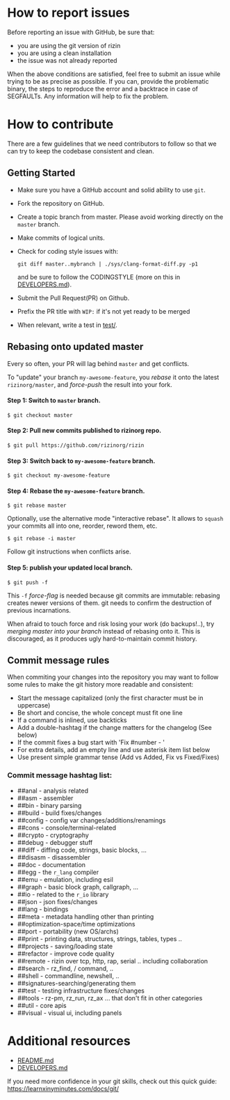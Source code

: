 # How to report issues

Before reporting an issue with GitHub, be sure that:
* you are using the git version of rizin
* you are using a clean installation
* the issue was not already reported

When the above conditions are satisfied, feel free to submit an issue
while trying to be as precise as possible. If you can, provide the problematic
binary, the steps to reproduce the error and a backtrace in case of SEGFAULTs.
Any information will help to fix the problem.

# How to contribute

There are a few guidelines that we need contributors to follow so that we can
try to keep the codebase consistent and clean.

## Getting Started

* Make sure you have a GitHub account and solid ability to use `git`.
* Fork the repository on GitHub.
* Create a topic branch from master. Please avoid working directly on the `master` branch.
* Make commits of logical units.
* Check for coding style issues with:

      git diff master..mybranch | ./sys/clang-format-diff.py -p1

  and be sure to follow the CODINGSTYLE (more on this in [DEVELOPERS.md][]).
* Submit the Pull Request(PR) on Github.
* Prefix the PR title with `WIP:` if it's not yet ready to be merged
* When relevant, write a test in [test/](test).

## Rebasing onto updated master

Every so often, your PR will lag behind `master` and get conflicts.

To "update" your branch `my-awesome-feature`, you *rebase* it onto
the latest `rizinorg/master`, and *force-push* the result into your fork.

#### Step 1: Switch to `master` branch.

    $ git checkout master

#### Step 2: Pull new commits published to rizinorg repo.

    $ git pull https://github.com/rizinorg/rizin

#### Step 3: Switch back to `my-awesome-feature` branch.

    $ git checkout my-awesome-feature

#### Step 4: Rebase the `my-awesome-feature` branch.

    $ git rebase master

Optionally, use the alternative mode "interactive rebase". It allows
to `squash` your commits all into one, reorder, reword them, etc.

    $ git rebase -i master

Follow git instructions when conflicts arise.

#### Step 5: publish your updated local branch.

    $ git push -f

This `-f` *force-flag* is needed because git commits are immutable: rebasing
creates newer versions of them. git needs to confirm the destruction of
previous incarnations.

When afraid to touch force and risk losing your work (do backups!..),
try *merging master into your branch* instead of rebasing onto it.
This is discouraged, as it produces ugly hard-to-maintain commit history.

## Commit message rules

When commiting your changes into the repository you may want to follow some
rules to make the git history more readable and consistent:

* Start the message capitalized (only the first character must be in uppercase)
* Be short and concise, the whole concept must fit one line
* If a command is inlined, use backticks
* Add a double-hashtag if the change matters for the changelog (See below)
* If the commit fixes a bug start with 'Fix #number - '
* For extra details, add an empty line and use asterisk item list below
* Use present simple grammar tense (Add vs Added, Fix vs Fixed/Fixes)

### Commit message hashtag list:

* ##anal     - analysis related
* ##asm      - assembler
* ##bin      - binary parsing
* ##build    - build fixes/changes
* ##config   - config var changes/additions/renamings
* ##cons     - console/terminal-related
* ##crypto   - cryptography
* ##debug    - debugger stuff
* ##diff     - diffing code, strings, basic blocks, ...
* ##disasm   - disassembler
* ##doc      - documentation
* ##egg      - the `r_lang` compiler
* ##emu      - emulation, including esil
* ##graph    - basic block graph, callgraph, ...
* ##io       - related to the `r_io` library
* ##json     - json fixes/changes
* ##lang     - bindings
* ##meta     - metadata handling other than printing
* ##optimization-space/time optimizations
* ##port     - portability (new OS/archs)
* ##print    - printing data, structures, strings, tables, types ..
* ##projects - saving/loading state
* ##refactor - improve code quality
* ##remote   - rizin over tcp, http, rap, serial .. including collaboration
* ##search   - rz_find, / command, ..
* ##shell    - commandline, newshell, ..
* ##signatures-searching/generating them
* ##test     - testing infrastructure fixes/changes
* ##tools    - rz-pm, rz_run, rz_ax ... that don't fit in other categories
* ##util     - core apis
* ##visual   - visual ui, including panels

# Additional resources

 * [README.md][]
 * [DEVELOPERS.md][]

[README.md]: https://github.com/rizinorg/rizin/blob/master/README.md
[DEVELOPERS.md]: https://github.com/rizinorg/rizin/blob/master/DEVELOPERS.md

If you need more confidence in your git skills, check out this quick guide:
<https://learnxinyminutes.com/docs/git/>
